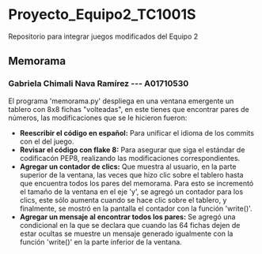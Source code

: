 # Proyecto_Equipo2_TC1001S
Repositorio para integrar juegos modificados del Equipo 2

## Memorama
### Gabriela Chimali Nava Ramírez --- A01710530

El programa 'memorama.py' despliega en una ventana emergente un tablero con 8x8 fichas "volteadas", en este tienes que encontrar pares de números, las modificaciones que se le hicieron fueron:

* **Reescribir el código en español:** Para unificar el idioma de los commits con el del juego.
* **Revisar el código con flake 8:** Para asegurar que siga el estándar de codificacón PEP8, realizando las modificaciones correspondientes.
* **Agregar un contador de clics:** Que muestra al usuario, en la parte superior de la ventana, las veces que hizo clic sobre el tablero hasta que encuentra todos los pares del memorama. Para esto se incrementó el tamaño de la ventana en el eje 'y', se agregó un contador para los clics, este sólo aumenta cuando se hace clic sobre el tablero, y finalmente, se mostró en la pantalla el contador con la función 'write()'.
* **Agregar un mensaje al encontrar todos los pares:** Se agregó una condicional en la que se declara que cuando las 64 fichas dejen de estar ocultas se muestre un mensaje generado igualmente con la función 'write()' en la parte inferior de la ventana.
